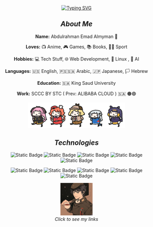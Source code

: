 <div align="center">

[![Typing SVG](https://readme-typing-svg.demolab.com?font=Fira+Code&duration=3000&color=F4C9DC&center=true&vCenter=true&multiline=true&repeat=false&random=false&width=435&height=100&lines=Yahallo+~+Welcome+to+my+github+%F0%9F%8C%9F)](https://git.io/typing-svg)
## *About Me*

**Name:** Abdulrahman Emad Almyman 👋  

**Loves:** 📺 Anime, 🎮 Games, 📚 Books, 🏃‍♂️ Sport

**Hobbies:** 💻 Tech Stuff, 🌐 Web Development, 🐧 Linux , 🤖 AI 

**Languages:** 🇺🇸 English, 🇵🇸🇸🇦 Arabic, 🇯🇵 Japanese, 🏳️ Hebrew  

**Education:** 🇸🇦 King Saud University

**Work:** SCCC BY STC ( Prev: ALIBABA CLOUD ) 🇸🇦 🟠🟣

<p align="center">
  <img src="https://raw.githubusercontent.com/PYTHON01100100/PYTHON01100100/main/assets/parade.webp" width="300px" alt="Parade"/>
</p>

## ***Technologies***

![Static Badge](https://img.shields.io/badge/c-%2300599C.svg?style=for-the-badge&logo=c&logoColor=white)
![Static Badge](https://img.shields.io/badge/c++-%2300599C.svg?style=for-the-badge&logo=c%2B%2B&logoColor=white)
![Static Badge](https://img.shields.io/badge/css3-%231572B6.svg?style=for-the-badge&logo=css3&logoColor=white)
![Static Badge](https://img.shields.io/badge/dart-%230175C2.svg?style=for-the-badge&logo=dart&logoColor=white)
![Static Badge](https://img.shields.io/badge/html5-%23E34F26.svg?style=for-the-badge&logo=html5&logoColor=white)

![Static Badge](https://img.shields.io/badge/java-%23ED8B00.svg?style=for-the-badge&logo=openjdk&logoColor=white)
![Static Badge](https://img.shields.io/badge/javascript-%23323330.svg?style=for-the-badge&logo=javascript&logoColor=%23F7DF1E)
![Static Badge](https://img.shields.io/badge/python-3670A0?style=for-the-badge&logo=python&logoColor=ffdd54)
![Static Badge](https://img.shields.io/badge/Tor-7D4698?style=for-the-badge&logo=Tor-Browser&logoColor=white)
![Static Badge](https://img.shields.io/badge/firebase-a08021?style=for-the-badge&logo=firebase&logoColor=ffcd34)






<p align="center">
  <a href="https://python01100100.github.io/Abdulrahman_Almyman_Portfolio/" target="_blank">
    <img src="https://raw.githubusercontent.com/PYTHON01100100/PYTHON01100100/main/assets/u0.jpg" width="20%" alt="Username"/>
  </a>
  <br>
  <em>Click to see my links</em>
</p>


</div>
